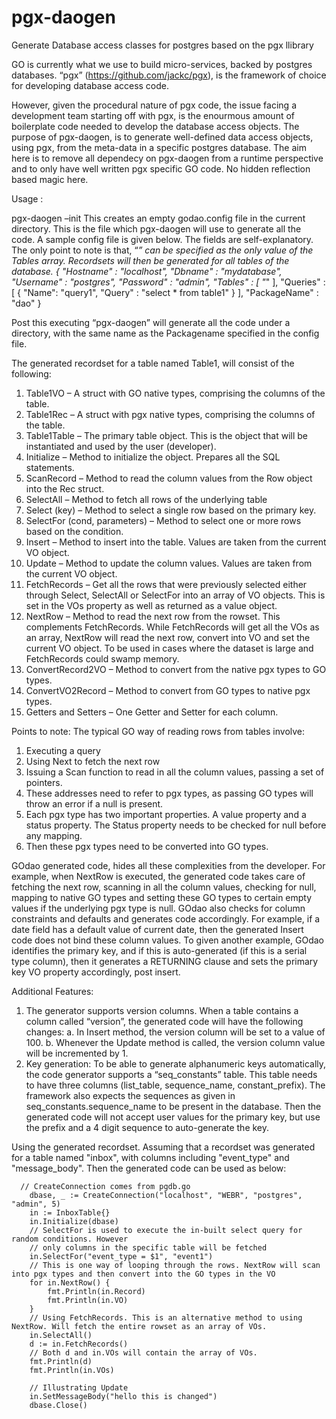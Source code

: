 # pgx-daogen
Generate Database access classes for postgres based on the pgx llibrary

GO is currently what we use to build micro-services, backed by postgres databases. “pgx” (https://github.com/jackc/pgx), is the framework of choice for developing database access code.

However, given the procedural nature of pgx code, the issue facing a development team starting off with pgx, is the enourmous amount of boilerplate code needed to develop the database access objects. The purpose of pgx-daogen, is to generate well-defined data access objects, using pgx, from the meta-data in a specific postgres database. The aim here is to remove all dependecy on pgx-daogen from a runtime perspective and to only have well written pgx specific GO code. No hidden reflection based magic here.

Usage :

pgx-daogen –init
This creates an empty godao.config file in the current directory. This is the file which pgx-daogen will use to generate all the code. A sample config file is given below. The fields are self-explanatory. The only point to note is that, “*” can be specified as the only value of the Tables array. Recordsets will then be generated for all tables of the database.
{
"Hostname" : "localhost",
"Dbname" : "mydatabase",
"Username" : "postgres",
"Password" : "admin",
"Tables" : [
	"*"
],
"Queries" : [
	{
		"Name": "query1",
		"Query" : "select  * from table1"
	}
],
"PackageName" : "dao"
}

Post this executing “pgx-daogen” will generate all the code under a directory, with the same name as the Packagename specified in the config file.

The generated recordset for a table named Table1, will consist of the following:
1.	Table1VO – A struct with GO native types, comprising the columns of the table.
2.	Table1Rec – A struct with pgx native types, comprising the columns of the table.
3.	Table1Table – The primary table object. This is the object that will be instantiated and used by the user (developer).
4.	Initialize – Method to initialize the object. Prepares all the SQL statements.
5.	ScanRecord – Method to read the column values from the Row object into the Rec struct.
6.	SelectAll – Method to fetch all rows of the underlying table
7.	Select (key) – Method to select a single row based on the primary key.
8.	SelectFor (cond, parameters) – Method to select one or more rows based on the condition.
9.	Insert – Method to insert into the table. Values are taken from the current VO object.
10.	Update – Method to update the column values. Values are taken from the current VO object.
11.	FetchRecords – Get all the rows that were previously selected either through Select, SelectAll or SelectFor into an array of VO objects. This is set in the VOs property as well as returned as a value object.
12.	NextRow – Method to read the next row from the rowset. This complements FetchRecords. While FetchRecords will get all the VOs as an array, NextRow will read the next row, convert into VO and set the current VO object. To be used in cases where the dataset is large and FetchRecords could swamp memory.
13.	ConvertRecord2VO – Method to convert from the native pgx types to GO types.
14.	ConvertVO2Record – Method to convert from GO types to native pgx types.
15.	Getters and Setters – One Getter and Setter for each column.

Points to note:
The typical GO way of reading rows from tables involve:
1.	Executing a query
2.	Using Next to fetch the next row
3.	Issuing a Scan function to read in all the column values, passing a set of pointers.
4.	These addresses need to refer to pgx types, as passing GO types will throw an error if a null is present.
5.	Each pgx type has two important properties. A value property and a status property. The Status property needs to be checked for null before any mapping.
6.	Then these pgx types need to be converted into GO types.

GOdao generated code, hides all these complexities from the developer. For example, when NextRow is executed, the generated code takes care of fetching the next row, scanning in all the column values, checking for null, mapping to native GO types and setting these GO types to certain empty values if the underlying pgx type is null.
GOdao also checks for column constraints and defaults and generates code accordingly. For example, if a date field has a default value of current date, then the generated Insert code does not bind these column values. To given another example, GOdao identifies the primary key, and if this is auto-generated (if this is a serial type column), then it generates a RETURNING clause and sets the primary key VO property accordingly, post insert.

Additional Features:
1.	The generator supports version columns. When a table contains a column called “version”, the generated code will have the following changes:
a.	In Insert method, the version column will be set to a value of 100.
b.	Whenever the Update method is called, the version column value will be incremented by 1.
2.	Key generation: To be able to generate alphanumeric keys automatically, the code generator supports a “seq_constants” table. This table needs to have three columns (list_table, sequence_name, constant_prefix). The framework also expects the sequences as given in seq_constants.sequence_name to be present in the database. Then the generated code will not accept user values for the primary key, but use the prefix and a 4 digit sequence to auto-generate the key.


Using the generated recordset. Assuming that a recordset was generated for a table named "inbox", with columns including "event_type" and "message_body". Then the generated code can be used as below:

```
  // CreateConnection comes from pgdb.go
    dbase, _ := CreateConnection("localhost", "WEBR", "postgres", "admin", 5)
    in := InboxTable{}
    in.Initialize(dbase)
    // SelectFor is used to execute the in-built select query for random conditions. However
    // only columns in the specific table will be fetched
    in.SelectFor("event_type = $1", "event1")
    // This is one way of looping through the rows. NextRow will scan into pgx types and then convert into the GO types in the VO
    for in.NextRow() {
        fmt.Println(in.Record)
        fmt.Println(in.VO)
    }
    // Using FetchRecords. This is an alternative method to using NextRow. Will fetch the entire rowset as an array of VOs.
    in.SelectAll()
    d := in.FetchRecords()
    // Both d and in.VOs will contain the array of VOs.
    fmt.Println(d)
    fmt.Println(in.VOs)

    // Illustrating Update
    in.SetMessageBody("hello this is changed")
    dbase.Close()
```

